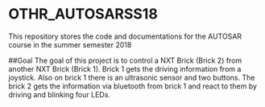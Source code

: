 # OTHR_AUTOSARSS18
This repository stores the code and documentations for the AUTOSAR course in the summer semester 2018

##Goal
The goal of this project is to control a NXT Brick (Brick 2) from another NXT Brick (Brick 1).
Brick 1 gets the driving information from a joystick.
Also on brick 1 there is an ultrasonic sensor and two buttons.
The brick 2 gets the information via bluetooth from brick 1 and react to them by driving and blinking four LEDs.

